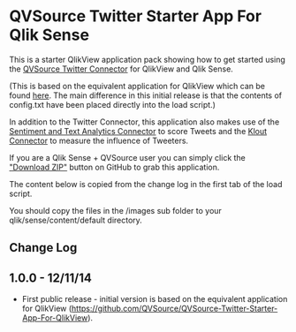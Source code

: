 QVSource Twitter Starter App For Qlik Sense
===========================================
This is a starter QlikView application pack showing how to get started using the [QVSource Twitter Connector](http://wiki.qvsource.com/Twitter-Connector-For-QlikView.ashx) for QlikView and Qlik Sense.

(This is based on the equivalent application for QlikView which can be found [here](https://github.com/QVSource/QVSource-Twitter-Starter-App-For-QlikView). The main difference in this initial release is that the contents of config.txt have been placed directly into the load script.)

In addition to the Twitter Connector, this application also makes use of the [Sentiment and Text Analytics Connector](http://wiki.qvsource.com/Sentiment-Analysis-And-Text-Analytics-Connector-For-QlikView.ashx) to score Tweets and the [Klout Connector](http://wiki.qvsource.com/Klout-Connector-for-QlikView-%28v2%29.ashx) to measure the influence of Tweeters.

If you are a Qlik Sense + QVSource user you can simply click the ["Download ZIP"](https://github.com/QVSource/QVSource-Twitter-Starter-App-For-Qlik-Sense/archive/master.zip) button on GitHub to grab this application.

The content below is copied from the change log in the first tab of the load script.

You should copy the files in the /images sub folder to your qlik/sense/content/default directory.

Change Log
----------
1.0.0 - 12/11/14
----------------
* First public release - initial version is based on the equivalent application for QlikView (https://github.com/QVSource/QVSource-Twitter-Starter-App-For-QlikView).
